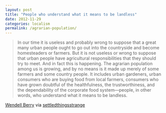```yaml
---
layout: post
title: "People who understand what it means to be landless"
date: 2012-11-29
categories: localism
permalink: /agrarian-population/
---
```


> In our time it is useless and probably wrong to suppose that a great many urban people ought to go out into the countryside and become homesteaders or farmers. But it is not useless or wrong to suppose that urban people have agricultural responsibilities that they should try to meet. And in fact this is happening. The agrarian population among us is growing, and by no means is it made up merely of some farmers and some country people. It includes urban gardeners, urban consumers who are buying food from local farmers, consumers who have grown doubtful of the healthfulness, the trustworthiness, and the dependability of the corporate food system—people, in other words, who understand what it means to be landless.

[Wendell Berry](http://www.orionmagazine.org/index.php/articles/article/115/) via [settledthingsstrange](http://settledthingsstrange.tumblr.com/)